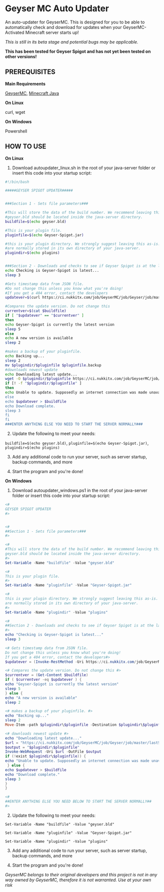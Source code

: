 # Geyser MC Auto Updater
An auto-updater for GeyserMC. 
This is designed for you to be able to automatically check and download for updates when your GeyserMC-Activated Minecraft server starts up!

*This is still in its beta stage and potential bugs may be applicable.*

**This has been tested for Geyser Spigot and has not yet been tested on other versions!**

## PREREQUISITES
**Main Requirements**

[GeyserMC](https://geysermc.org/), [Minecraft Java](https://www.minecraft.net/en-us/download/server)

**On Linux**

curl, wget

**On Windows**

Powershell

## HOW TO USE
**On Linux**

1) Download autoupdater_linux.sh in the root of your java-server folder or insert this code into your startup script:

```bash
#!/bin/bash

#####GEYSER SPIGOT UPDATER#####


###Section 1 - Sets file parameters###

#This will store the data of the build number. We recommend leaving this as is
#geyser.bld should be located inside the java-server directory.
buildfile=$(echo geyser.bld)

#This is your plugin file.
pluginfile=$(echo Geyser-Spigot.jar)

#this is your plugin directory. We strongly suggest leaving this as-is. Plugins
#are normally stored in its own directory of your java-server.
plugindir=$(echo plugins)


###Section 2 - Downloads and checks to see if Geyser Spigot is at the latest build###
echo Checking is Geyser-Spigot is latest...
sleep 3

#Gets timestamp data from JSON file.
#Do not change this unless you know what you're doing!
#If you get a 404 error, contact the developers
updatever=$(curl https://ci.nukkitx.com/job/GeyserMC/job/Geyser/job/master/lastSuccessfulBuild/buildNumber)

#Compares the update version. Do not change this
currentver=$(cat $buildfile)
if [ "$updatever" == "$currentver" ]
then
echo Geyser-Spigot is currently the latest version
sleep 5
else
echo A new version is available
sleep 2

#makes a backup of your pluginfile.
echo Backing up...
sleep 2
mv $plugindir/$pluginfile $pluginfile.backup
#downloads newest update
echo Downloading latest update...
wget -O $plugindir/$pluginfile https://ci.nukkitx.com/job/GeyserMC/job/Geyser/job/master/lastSuccessfulBuild/artifact/bootstrap/spigot/target/Geyser-Spigot.jar
if [! -f "$plugindir/$pluginfile" ] 
then
echo Unable to update. Supposedly an internet connection was made unavailable, or an I/O error occurred."\
else
echo $updatever > $buildfile
echo Download complete.
sleep 3
fi
fi
###ENTER ANYTHING ELSE YOU NEED TO START THE SERVER NORMALLY###

```

2) Update the following to meet your needs:

`buildfile=$(echo geyser.bld)`, 
`pluginfile=$(echo Geyser-Spigot.jar)`, 
`plugindir=$(echo plugins)`

3) Add any additional code to run your server, such as server startup, backup commands, and more

4) Start the program and you're done!


**On Windows**

1) Download autoupdater_windows.ps1 in the root of your java-server folder or insert this code into your startup script:

```powershell
<#
GEYSER SPIGOT UPDATER
#>


<#
##Section 1 - Sets file parameters###
#>

<#
#This will store the data of the build number. We recommend leaving this as is
geyser.bld should be located inside the java-server directory.
#>
Set-Variable -Name "buildfile" -Value "geyser.bld"

<#
This is your plugin file.
#>
Set-Variable -Name "pluginfile" -Value "Geyser-Spigot.jar"

<#
this is your plugin directory. We strongly suggest leaving this as-is. Plugins
are normally stored in its own directory of your java-server.
#>
Set-Variable -Name "plugindir" -Value "plugins"

<#
##Section 2 - Downloads and checks to see if Geyser Spigot is at the latest build##
#>
echo "Checking is Geyser-Spigot is latest..."
sleep 3

<# Gets timestamp data from JSON file.
Do not change this unless you know what you're doing!
If you get a 404 error, contact the developers#>
$updatever = (Invoke-RestMethod -Uri https://ci.nukkitx.com/job/GeyserMC/job/Geyser/job/master/lastSuccessfulBuild/buildNumber )

<# Compares the update version. Do not change this #>
$currentver = (Get-Content $buildfile)
if ( $currentver -eq $updatever ) {
echo "Geyser-Spigot is currently the latest version"
sleep 5
} else {
echo "A new version is available"
sleep 2

<# makes a backup of your pluginfile. #>
echo "Backing up..."
sleep 2
Move-Item -path $plugindir\$pluginfile -Destination $plugindir\$pluginfile.backup -Force

<# downloads newest update #>
echo "Downloading latest update..."
$url = "https://ci.nukkitx.com/job/GeyserMC/job/Geyser/job/master/lastSuccessfulBuild/artifact/bootstrap/spigot/target/Geyser-Spigot.jar"
$output = "$plugindir\$pluginfile"
Invoke-WebRequest -Uri $url -OutFile $output
if (!exist $plugindir\$pluginfile)) { 
echo "Unable to update. Supposedly an internet connection was made unavailable, or an I/O error occurred."
 } else {
echo $updatever > $buildfile
echo "Download complete."
sleep 3
}
}

<#
##ENTER ANYTHING ELSE YOU NEED BELOW TO START THE SERVER NORMALLY##
#>
```

2) Update the following to meet your needs:

`Set-Variable -Name "buildfile" -Value "geyser.bld"`

`Set-Variable -Name "pluginfile" -Value "Geyser-Spigot.jar"`

`Set-Variable -Name "plugindir" -Value "plugins"`

3) Add any additional code to run your server, such as server startup, backup commands, and more

4) Start the program and you're done!

*GeyserMC belongs to their original developers and this project is not in any way owned by GeyserMC, therefore it is not warranted. Use at your own risk*
